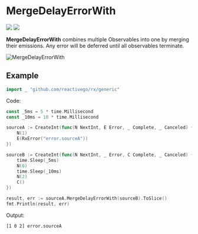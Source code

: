 # MergeDelayErrorWith

[![](../../../assets/godev.svg?raw=true)](https://pkg.go.dev/github.com/reactivego/rx/test/MergeDelayErrorWith?tab=doc)
[![](../../../assets/rx.svg?raw=true)](http://reactivex.io/documentation/operators/merge.html)

**MergeDelayErrorWith** combines multiple Observables into one by merging their emissions.
Any error will be deferred until all observables terminate.

![MergeDelayErrorWith](../../../assets/MergeDelayErrorWith.svg?raw=true)

## Example
```go
import _ "github.com/reactivego/rx/generic"
```
Code:
```go
const _5ms = 5 * time.Millisecond
const _10ms = 10 * time.Millisecond

sourceA := CreateInt(func(N NextInt, E Error, _ Complete, _ Canceled) {
	N(1)
	E(RxError("error.sourceA"))
})

sourceB := CreateInt(func(N NextInt, _ Error, C Complete, _ Canceled) {
	time.Sleep(_5ms)
	N(0)
	time.Sleep(_10ms)
	N(2)
	C()
})

result, err := sourceA.MergeDelayErrorWith(sourceB).ToSlice()
fmt.Println(result, err)
```
Output:
```
[1 0 2] error.sourceA
```
